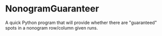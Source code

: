 # NonogramGuaranteer
A quick Python program that will provide whether there are "guaranteed" spots in a nonogram row/column given runs. 
